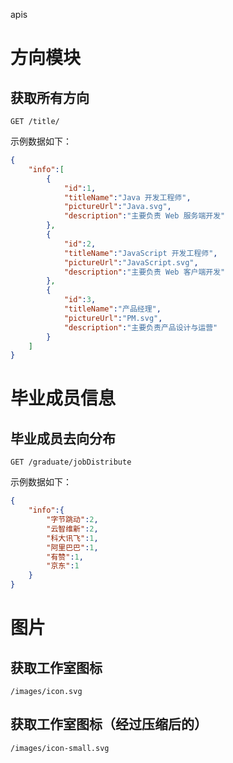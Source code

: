 apis

# 方向模块

## 获取所有方向

`GET /title/`

示例数据如下：

```json
{
    "info":[
        {
            "id":1,
            "titleName":"Java 开发工程师",
            "pictureUrl":"Java.svg",
            "description":"主要负责 Web 服务端开发"
        },
        {
            "id":2,
            "titleName":"JavaScript 开发工程师",
            "pictureUrl":"JavaScript.svg",
            "description":"主要负责 Web 客户端开发"
        },
        {
            "id":3,
            "titleName":"产品经理",
            "pictureUrl":"PM.svg",
            "description":"主要负责产品设计与运营"
        }
    ]
}
```

# 毕业成员信息

## 毕业成员去向分布

`GET /graduate/jobDistribute`

示例数据如下：

```json
{
    "info":{
        "字节跳动":2,
        "云智维新":2,
        "科大讯飞":1,
        "阿里巴巴":1,
        "有赞":1,
        "京东":1
    }
}
```

# 图片

## 获取工作室图标

`/images/icon.svg`

## 获取工作室图标（经过压缩后的）

`/images/icon-small.svg`